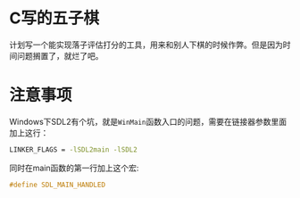 # C写的五子棋
计划写一个能实现落子评估打分的工具，用来和别人下棋的时候作弊。但是因为时间问题搁置了，就烂了吧。

# 注意事项
Windows下SDL2有个坑，就是`WinMain`函数入口的问题，需要在链接器参数里面加上这行：
```bash
LINKER_FLAGS = -lSDL2main -lSDL2
```

同时在main函数的第一行加上这个宏:
```c
#define SDL_MAIN_HANDLED
```